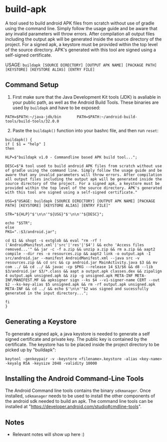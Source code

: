 # build-apk

A tool used to build android APK files from scratch without use of gradle using the command line. Simply follow the usage guide and be aware that any invalid parameters will throw errors. After compilation all output files including the output apk will be generated inside the source directory of the project. For a signed apk, a keystore must be provided within the top level of the source directory. APK's generated with this tool are signed using a self-signed certificate.                                       

USAGE: `buildapk [SOURCE DIRECTORY] [OUTPUT APK NAME] [PACKAGE PATH] [KEYSTORE] [KEYSTORE ALIAS] [ENTRY FILE]`

## Command Setup 

1. First make sure that the Java Development Kit tools (JDK) is avaliable in your public path, as well as the Android Build Tools. These binaries are used by `buildapk` and have to be exposed:

`PATH=$PATH:~/java-jdk/bin      
 PATH=$PATH:~/android-build-tools/build-tools/32.0.0`

2. Paste the `buildapk()` function into your bashrc file, and then run `reset`:

```
buildapk() { 
if [ $1 = "help" ]
then 

HLP=$"buildapk v1.0 - Commandline based APK build tool...";

DESC=$"A tool used to build android APK files from scratch without use of gradle using the command line. Simply follow the usage guide and be aware that any invalid parameters will throw errors. After compilation all output files including the output apk will be generated inside the source directory of the project. For a signed apk, a keystore must be provided within the top level of the source directory. APK's generated with this tool are signed using a self-signed certificate."

USG=$"USAGE: buildapk [SOURCE DIRECTORY] [OUTPUT APK NAME] [PACKAGE PATH] [KEYSTORE] [KEYSTORE ALIAS] [ENTRY FILE]"

STR="${HLP}"$'\n\n'"${USG}"$'\n\n'"${DESC}"; 

echo "$STR";
else
PKG=".:$3/android.jar";

cd $1 && shopt -s extglob && eval "rm -rf !('AndroidManifest.xml'|'src'|'res'|'$4') && echo 'Access files removed...'" && jar -c -f a.zip && unzip a.zip && rm a.zip && aapt2 compile --dir res -o resources.zip && aapt2 link -o output.apk -I src/android.jar --manifest AndroidManifest.xml --java src -v resources.zip && cd src && cp android.jar MainActivity.java $3 && mv com ../ && cd ../ && javac -cp $PKG --release 14 $3/$6 && d8 --lib $3/android.jar $3/*.class && aapt a output.apk classes.dex && zipalign 4 output.apk unsigned.apk && zip -g unsigned.apk META-INF META-INF/MANIFEST.MF && apksigner sign --ks $4 --v1-signer-name CERT --out $2 --ks-key-alias $5 unsigned.apk && rm -rf output.apk unsigned.apk META-INF && cd ../ && echo $'\n\n'"$2 was signed and sucessfully generated in the input directory...";

fi
}
```

## Generating a Keystore

To generate a signed apk, a java keystore is needed to generate a self signed certificate and private key. The public key is contained by the certificate. The keystore has to be placed inside the project directory to be picked up by "buildapk":

`keytool -genkeypair -v -keystore <filename>.keystore -alias <key-name> -keyalg RSA -keysize 2048 -validity 10000`

## Installing the Android Command-Line Tools

The Android Command line tools contains the binary `sdkmanager`. Once installed, `sdkmanager` needs to be used to install the other components of the android sdk needed to build an apk. The command line tools can be installed at "https://developer.android.com/studio#cmdline-tools".

## Notes 

* Relevant notes will show up here :) 
